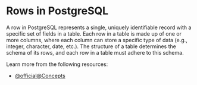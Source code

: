 # Rows in PostgreSQL

A row in PostgreSQL represents a single, uniquely identifiable record with a specific set of fields in a table. Each row in a table is made up of one or more columns, where each column can store a specific type of data (e.g., integer, character, date, etc.). The structure of a table determines the schema of its rows, and each row in a table must adhere to this schema.

Learn more from the following resources:

- [@official@Concepts](https://www.postgresql.org/docs/7.1/query-concepts.html)